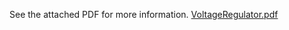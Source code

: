 See the attached PDF for more information.
[VoltageRegulator.pdf](https://github.com/Foabi/VoltageRegulator/files/14641145/VoltageRegulator.pdf)
